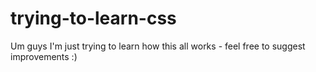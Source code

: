 # trying-to-learn-css

Um guys I'm just trying to learn how this all works - feel free to suggest improvements :)
